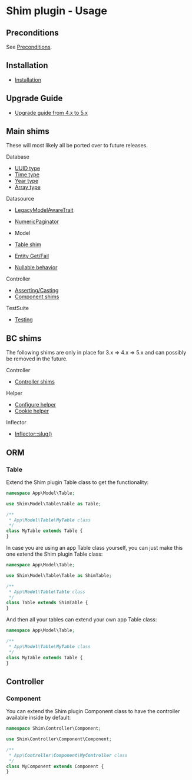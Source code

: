 # Shim plugin - Usage

## Preconditions
See [Preconditions](Preconditions.md).

## Installation
* [Installation](Install.md)

## Upgrade Guide
* [Upgrade guide from 4.x to 5.x](Upgrade.md)

## Main shims
These will most likely all be ported over to future releases.

Database
- [UUID type](Database/Uuid.md)
- [Time type](Database/Time.md)
- [Year type](Database/Year.md)
- [Array type](Database/Array.md)

Datasource
- [LegacyModelAwareTrait](Datasource/LegacyModelAwareTrait.md)
- [NumericPaginator](Datasource/NumericPaginator.md)

- Model
- [Table shim](Model/Table.md)
- [Entity Get/Fail](Model/Entity.md)
- [Nullable behavior](Model/Nullable.md)

Controller
- [Asserting/Casting](Controller/CastTrait.md)
- [Component shims](Controller/Component.md)

TestSuite
- [Testing](TestSuite/Testing.md)

## BC shims
The following shims are only in place for 3.x => 4.x => 5.x and can possibly be removed in the future.

Controller
- [Controller shims](Controller/Controller.md)

Helper
- [Configure helper](View/Configure.md)
- [Cookie helper](View/Cookie.md)

Inflector
- [Inflector::slug()](Utility/Inflector.md)

## ORM

### Table
Extend the Shim plugin Table class to get the functionality:
```php
namespace App\Model\Table;

use Shim\Model\Table\Table as Table;

/**
 * App\Model\Table\MyTable class
 */
class MyTable extends Table {
}
```

In case you are using an app Table class yourself, you can just make this one extend the Shim plugin Table class:
```php
namespace App\Model\Table;

use Shim\Model\Table\Table as ShimTable;

/**
 * App\Model\Table\Table class
 */
class Table extends ShimTable {
}
```
And then all your tables can extend your own app Table class:
```php
namespace App\Model\Table;

/**
 * App\Model\Table\MyTable class
 */
class MyTable extends Table {
}
```

## Controller

### Component
You can extend the Shim plugin Component class to have the controller available inside by default:
```php
namespace Shim\Controller\Component;

use Shim\Controller\Component\Component;

/**
 * App\Controller\Component\MyController class
 */
class MyComponent extends Component {
}
```
